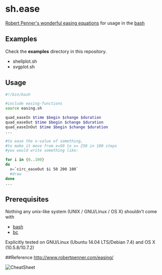 sh.ease
=======
[Robert Penner's wonderful easing equations](http://robertpenner.com/easing/) for usage in the [bash](http://www.gnu.org/software/bash/)



## Examples
Check the **examples** directory in this repository.

- shellplot.sh
- svgplot.sh


## Usage
```bash
#!/bin/bash

#include easing-functions
source easing.sh

quad_easeIn $time $begin $change $duration
quad_easeOut $time $begin $change $duration
quad_easeInOut $time $begin $change $duration
...

#to ease the x-value of something,    
#to make it move from x=50 to x= 250 in 100 steps    
#you would write something like:    

for i in {0..100}
do
  x=`circ_easeOut $i 50 200 100`
  #draw
done
...
```


## Prerequisites
Nothing any unix-like system (UNIX / GNU/Linux / OS X) shouldn't come with    
- [bash](http://www.gnu.org/software/bash/)    
- [bc](http://en.wikipedia.org/wiki/Bc_(programming_language))    

Explicitly tested on GNU/Linux (Ubuntu 14.04 LTS/Debian 7.4) and OS X (10.5.8/10.7.2)


##Reference
http://www.robertpenner.com/easing/

![CheatSheet](https://rawgit.com/b3nson/sh.ease/master/examples/cheatsheet.svg)
